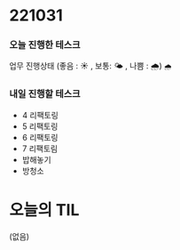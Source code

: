 # 221031

### 오늘 진행한 테스크

업무 진행상태 (좋음 : ☀ , 보통: 🌤 , 나쁨 : 🌧)
`🌧`

### 내일 진행할 테스크

- 4 리팩토링
- 5 리팩토링
- 6 리팩토링
- 7 리팩토림
- 밥해놓기
- 방청소

# 오늘의 TIL

(없음)
